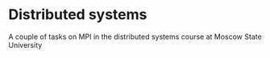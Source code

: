 # Distributed systems
A couple of tasks on MPI in the distributed systems course at Moscow State University
